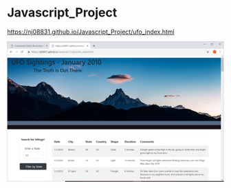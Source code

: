 # Javascript_Project

https://nj08831.github.io/Javascript_Project/ufo_index.html

![UFO Project](UFO_Project.png)
